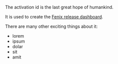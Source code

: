 The activation id is the last great hope of humankind.

It is used to create the [Fenix release dashboard](https://moment.data.firefox.com/).

There are many other exciting things about it:

* lorem
* ipsum
* dolar
* sit
* amit

